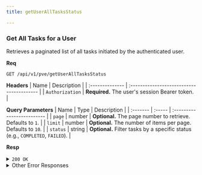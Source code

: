 ```yaml
---
title: getUserAllTasksStatus

---
```


### Get All Tasks for a User

Retrieves a paginated list of all tasks initiated by the authenticated user.

**Req**
```
GET /api/v1/pve/getUserAllTasksStatus
```

**Headers**
| Name            | Description                               |
| :-------------- | :---------------------------------------- |
| `Authorization` | **Required.** The user's session Bearer token. |

**Query Parameters**
| Name     | Type   | Description                |
| :------- | :----- | :------------------------- |
| `page`   | number | **Optional.** The page number to retrieve. Defaults to `1`. |
| `limit`  | number | **Optional.** The number of items per page. Defaults to `10`. |
| `status` | string | **Optional.** Filter tasks by a specific status (e.g., `COMPLETED`, `FAILED`). |

**Resp**
<details>
<summary><code>200 OK</code></summary>

```json
{
  "code": 200,
  "message": "User tasks status fetched successfully",
  "data": {
    "tasks": [
      {
        "task_id": "task-abc-123",
        "status": "COMPLETED",
        "progress": 100
      }
    ],
    "pagination": {
      "page": 1,
      "limit": 10,
      "total": 1,
      "totalPages": 1
    }
  }
}
```
</details>

<details>
<summary>Other Error Responses</summary>

Also supports `401 Unauthorized` and `500 Internal Server Error`.
</details>